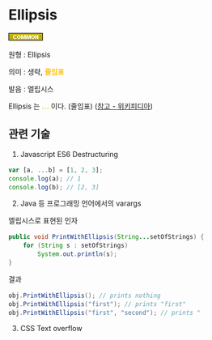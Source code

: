 # Ellipsis
![Common](../2TAT1C/Label_Common.png)

원형 : Ellipsis

의미  : 생략, <span style="color:#FFBF00; font-weight:bold;">줄임표</span>

발음 : 엘립시스

Ellipsis 는 <span style="color:#FFBF00; font-weight:bold;">...</span> 이다. (줄임표) 
([참고 - 위키피디아](https://ko.wikipedia.org/wiki/%EC%A4%84%EC%9E%84%ED%91%9C))

## 관련 기술
1. Javascript ES6 Destructuring

```js
var [a, ...b] = [1, 2, 3];
console.log(a); // 1
console.log(b); // [2, 3]
```

2. Java 등 프로그래밍 언어에서의 varargs

엘립시스로 표현된 인자
```java
public void PrintWithEllipsis(String...setOfStrings) {
    for (String s : setOfStrings)
        System.out.println(s);
}
```
결과
```java
obj.PrintWithEllipsis(); // prints nothing
obj.PrintWithEllipsis("first"); // prints "first"
obj.PrintWithEllipsis("first", "second"); // prints "
```

3. CSS Text overflow